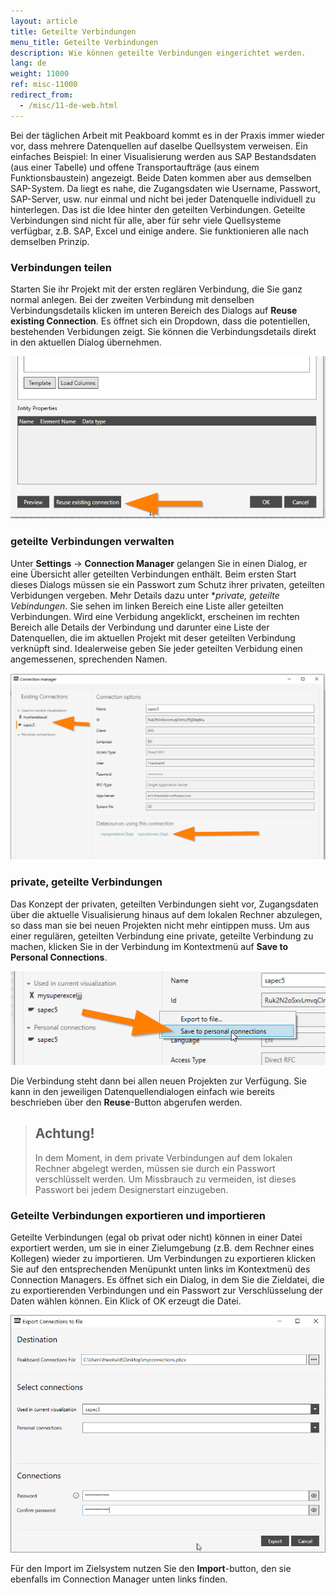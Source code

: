```yaml
---
layout: article
title: Geteilte Verbindungen
menu_title: Geteilte Verbindungen
description: Wie können geteilte Verbindungen eingerichtet werden.
lang: de
weight: 11000
ref: misc-11000
redirect_from:
  - /misc/11-de-web.html
---
```


Bei der täglichen Arbeit mit Peakboard kommt es in der Praxis immer wieder vor, dass mehrere Datenquellen auf daselbe Quellsystem verweisen. 
Ein einfaches Beispiel: In einer Visualisierung werden aus SAP Bestandsdaten (aus einer Tabelle) und offene Transportaufträge (aus einem Funktionsbaustein) angezeigt. 
Beide Daten kommen aber aus demselben SAP-System. 
Da liegt es nahe, die Zugangsdaten wie Username, Passwort, SAP-Server, usw. nur einmal und nicht bei jeder Datenquelle individuell zu hinterlegen. 
Das ist die Idee hinter den geteilten Verbindungen. 
Geteilte Verbindungen sind nicht für alle, aber für sehr viele Quellsysteme verfügbar, z.B. SAP, Excel und einige andere. 
Sie funktionieren alle nach demselben Prinzip.

### Verbindungen teilen

Starten Sie ihr Projekt mit der ersten reglären Verbindung, die Sie ganz normal anlegen. 
Bei der zweiten Verbindung mit denselben Verbindungsdetails klicken im unteren Bereich des Dialogs auf **Reuse existing Connection**. 
Es öffnet sich ein Dropdown, dass die potentiellen, bestehenden Verbidungen zeigt. 
Sie können die Verbindungsdetails direkt in den aktuellen Dialog übernehmen.

![shared-connection-01](/assets/images/misc/shared-connection/shared-connection-01.png)

### geteilte Verbindungen verwalten

Unter **Settings** -> **Connection Manager** gelangen Sie in einen Dialog, er eine Übersicht aller geteilten Verbindungen enthält. 
Beim ersten Start dieses Dialogs müssen sie ein Passwort zum Schutz ihrer privaten, geteilten Verbidungen vergeben. Mehr Details dazu unter **private, geteilte Vebindungen*.
Sie sehen im linken Bereich eine Liste aller geteilten Verbindungen. 
Wird eine Verbidung angeklickt, erscheinen im rechten Bereich alle Details der Verbindung und darunter eine Liste der Datenquellen, die im aktuellen Projekt mit deser geteilten Verbindung verknüpft sind. 
Idealerweise geben Sie jeder geteilten Verbidung einen angemessenen, sprechenden Namen.
  
![shared-connection-02](/assets/images/misc/shared-connection/shared-connection-02.png)

### private, geteilte Verbindungen

Das Konzept der privaten, geteilten Verbindungen sieht vor, Zugangsdaten über die aktuelle Visualisierung hinaus auf dem lokalen Rechner abzulegen, so dass man sie bei neuen Projekten nicht mehr eintippen muss. 
Um aus einer regulären, geteilten Verbindung eine private, geteilte Verbindung zu machen, klicken Sie in der Verbindung im Kontextmenü auf **Save to Personal Connections**. 

![shared-connection-03](/assets/images/misc/shared-connection/shared-connection-03.png)

Die Verbindung steht dann bei allen neuen Projekten zur Verfügung. 
Sie kann in den jeweiligen Datenquellendialogen einfach wie bereits beschrieben über den **Reuse**-Button abgerufen werden. 

> ## Achtung! 
>
>In dem Moment, in dem private Verbindungen auf dem lokalen Rechner abgelegt werden, müssen sie durch ein Passwort verschlüsselt werden. Um Missbrauch zu vermeiden, ist dieses Passwort bei jedem Designerstart einzugeben. 

### Geteilte Verbindungen exportieren und importieren

Geteilte Verbindungen (egal ob privat oder nicht) können in einer Datei exportiert werden, um sie in einer Zielumgebung (z.B. dem Rechner eines Kollegen) wieder zu importieren. 
Um Verbindungen zu exportieren klicken Sie auf den entsprechenden Menüpunkt unten links im Kontextmenü des Connection Managers. 
Es öffnet sich ein Dialog, in dem Sie die Zieldatei, die zu exportierenden Verbindungen und ein Passwort zur Verschlüsselung der Daten wählen können. 
Ein Klick of OK erzeugt die Datei.

![shared-connection-04](/assets/images/misc/shared-connection/shared-connection-04.png)

Für den Import im Zielsystem nutzen Sie den **Import**-button, den sie ebenfalls im Connection Manager unten links finden.

